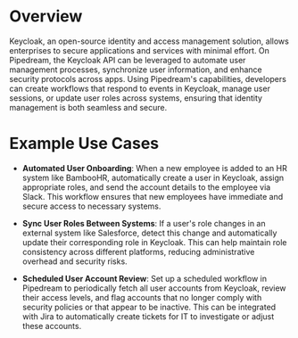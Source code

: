 # Overview

Keycloak, an open-source identity and access management solution, allows enterprises to secure applications and services with minimal effort. On Pipedream, the Keycloak API can be leveraged to automate user management processes, synchronize user information, and enhance security protocols across apps. Using Pipedream's capabilities, developers can create workflows that respond to events in Keycloak, manage user sessions, or update user roles across systems, ensuring that identity management is both seamless and secure.

# Example Use Cases

- **Automated User Onboarding**: When a new employee is added to an HR system like BambooHR, automatically create a user in Keycloak, assign appropriate roles, and send the account details to the employee via Slack. This workflow ensures that new employees have immediate and secure access to necessary systems.

- **Sync User Roles Between Systems**: If a user's role changes in an external system like Salesforce, detect this change and automatically update their corresponding role in Keycloak. This can help maintain role consistency across different platforms, reducing administrative overhead and security risks.

- **Scheduled User Account Review**: Set up a scheduled workflow in Pipedream to periodically fetch all user accounts from Keycloak, review their access levels, and flag accounts that no longer comply with security policies or that appear to be inactive. This can be integrated with Jira to automatically create tickets for IT to investigate or adjust these accounts.
